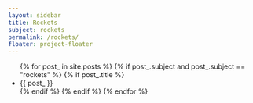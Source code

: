 ```yaml
---
layout: sidebar
title: Rockets
subject: rockets
permalink: /rockets/
floater: project-floater
---
```

<ul class="list-view">
  {% for post_ in site.posts %}
    {% if post_.subject and post_.subject == "rockets" %}
      {% if post_.title %}
        <li id="{{post_.title}}">
          {{ post_ }}
        </li>
      {% endif %}
    {% endif %}
  {% endfor %}
</ul>
